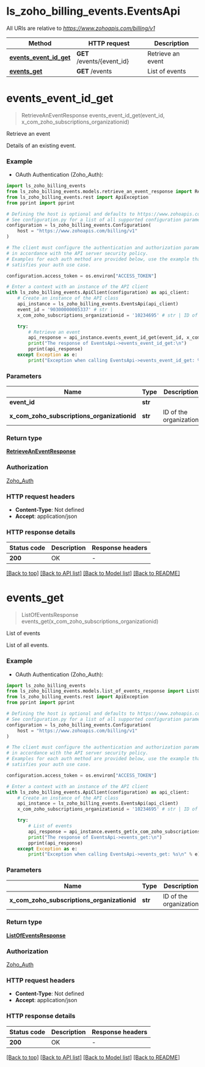 # ls_zoho_billing_events.EventsApi

All URIs are relative to *https://www.zohoapis.com/billing/v1*

Method | HTTP request | Description
------------- | ------------- | -------------
[**events_event_id_get**](EventsApi.md#events_event_id_get) | **GET** /events/{event_id} | Retrieve an event
[**events_get**](EventsApi.md#events_get) | **GET** /events | List of events


# **events_event_id_get**
> RetrieveAnEventResponse events_event_id_get(event_id, x_com_zoho_subscriptions_organizationid)

Retrieve an event

Details of an existing event.

### Example

* OAuth Authentication (Zoho_Auth):

```python
import ls_zoho_billing_events
from ls_zoho_billing_events.models.retrieve_an_event_response import RetrieveAnEventResponse
from ls_zoho_billing_events.rest import ApiException
from pprint import pprint

# Defining the host is optional and defaults to https://www.zohoapis.com/billing/v1
# See configuration.py for a list of all supported configuration parameters.
configuration = ls_zoho_billing_events.Configuration(
    host = "https://www.zohoapis.com/billing/v1"
)

# The client must configure the authentication and authorization parameters
# in accordance with the API server security policy.
# Examples for each auth method are provided below, use the example that
# satisfies your auth use case.

configuration.access_token = os.environ["ACCESS_TOKEN"]

# Enter a context with an instance of the API client
with ls_zoho_billing_events.ApiClient(configuration) as api_client:
    # Create an instance of the API class
    api_instance = ls_zoho_billing_events.EventsApi(api_client)
    event_id = '90300000005337' # str | 
    x_com_zoho_subscriptions_organizationid = '10234695' # str | ID of the organization

    try:
        # Retrieve an event
        api_response = api_instance.events_event_id_get(event_id, x_com_zoho_subscriptions_organizationid)
        print("The response of EventsApi->events_event_id_get:\n")
        pprint(api_response)
    except Exception as e:
        print("Exception when calling EventsApi->events_event_id_get: %s\n" % e)
```



### Parameters


Name | Type | Description  | Notes
------------- | ------------- | ------------- | -------------
 **event_id** | **str**|  | 
 **x_com_zoho_subscriptions_organizationid** | **str**| ID of the organization | 

### Return type

[**RetrieveAnEventResponse**](RetrieveAnEventResponse.md)

### Authorization

[Zoho_Auth](../README.md#Zoho_Auth)

### HTTP request headers

 - **Content-Type**: Not defined
 - **Accept**: application/json

### HTTP response details

| Status code | Description | Response headers |
|-------------|-------------|------------------|
**200** | OK |  -  |

[[Back to top]](#) [[Back to API list]](../README.md#documentation-for-api-endpoints) [[Back to Model list]](../README.md#documentation-for-models) [[Back to README]](../README.md)

# **events_get**
> ListOfEventsResponse events_get(x_com_zoho_subscriptions_organizationid)

List of events

List of all events.

### Example

* OAuth Authentication (Zoho_Auth):

```python
import ls_zoho_billing_events
from ls_zoho_billing_events.models.list_of_events_response import ListOfEventsResponse
from ls_zoho_billing_events.rest import ApiException
from pprint import pprint

# Defining the host is optional and defaults to https://www.zohoapis.com/billing/v1
# See configuration.py for a list of all supported configuration parameters.
configuration = ls_zoho_billing_events.Configuration(
    host = "https://www.zohoapis.com/billing/v1"
)

# The client must configure the authentication and authorization parameters
# in accordance with the API server security policy.
# Examples for each auth method are provided below, use the example that
# satisfies your auth use case.

configuration.access_token = os.environ["ACCESS_TOKEN"]

# Enter a context with an instance of the API client
with ls_zoho_billing_events.ApiClient(configuration) as api_client:
    # Create an instance of the API class
    api_instance = ls_zoho_billing_events.EventsApi(api_client)
    x_com_zoho_subscriptions_organizationid = '10234695' # str | ID of the organization

    try:
        # List of events
        api_response = api_instance.events_get(x_com_zoho_subscriptions_organizationid)
        print("The response of EventsApi->events_get:\n")
        pprint(api_response)
    except Exception as e:
        print("Exception when calling EventsApi->events_get: %s\n" % e)
```



### Parameters


Name | Type | Description  | Notes
------------- | ------------- | ------------- | -------------
 **x_com_zoho_subscriptions_organizationid** | **str**| ID of the organization | 

### Return type

[**ListOfEventsResponse**](ListOfEventsResponse.md)

### Authorization

[Zoho_Auth](../README.md#Zoho_Auth)

### HTTP request headers

 - **Content-Type**: Not defined
 - **Accept**: application/json

### HTTP response details

| Status code | Description | Response headers |
|-------------|-------------|------------------|
**200** | OK |  -  |

[[Back to top]](#) [[Back to API list]](../README.md#documentation-for-api-endpoints) [[Back to Model list]](../README.md#documentation-for-models) [[Back to README]](../README.md)

